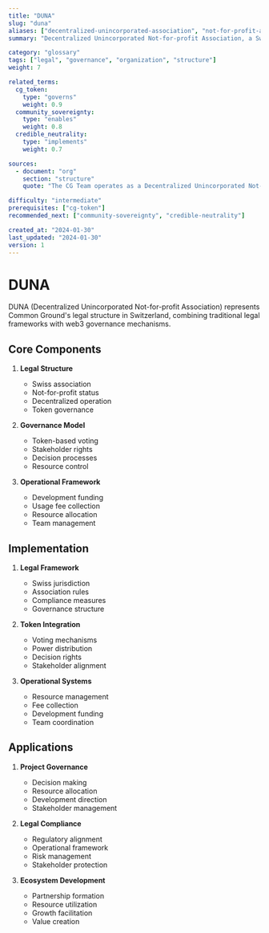 ```yaml
---
title: "DUNA"
slug: "duna"
aliases: ["decentralized-unincorporated-association", "not-for-profit-association"]
summary: "Decentralized Unincorporated Not-for-profit Association, a Swiss legal structure that operates Common Ground with token-based governance."

category: "glossary"
tags: ["legal", "governance", "organization", "structure"]
weight: 7

related_terms:
  cg_token:
    type: "governs"
    weight: 0.9
  community_sovereignty:
    type: "enables"
    weight: 0.8
  credible_neutrality:
    type: "implements"
    weight: 0.7

sources:
  - document: "org"
    section: "structure"
    quote: "The CG Team operates as a Decentralized Unincorporated Not-for-profit Association or DUNA for short, in Switzerland."

difficulty: "intermediate"
prerequisites: ["cg-token"]
recommended_next: ["community-sovereignty", "credible-neutrality"]

created_at: "2024-01-30"
last_updated: "2024-01-30"
version: 1
---
```


# DUNA

DUNA (Decentralized Unincorporated Not-for-profit Association) represents Common Ground's legal structure in Switzerland, combining traditional legal frameworks with web3 governance mechanisms.

## Core Components

1. **Legal Structure**
   - Swiss association
   - Not-for-profit status
   - Decentralized operation
   - Token governance

2. **Governance Model**
   - Token-based voting
   - Stakeholder rights
   - Decision processes
   - Resource control

3. **Operational Framework**
   - Development funding
   - Usage fee collection
   - Resource allocation
   - Team management

## Implementation

1. **Legal Framework**
   - Swiss jurisdiction
   - Association rules
   - Compliance measures
   - Governance structure

2. **Token Integration**
   - Voting mechanisms
   - Power distribution
   - Decision rights
   - Stakeholder alignment

3. **Operational Systems**
   - Resource management
   - Fee collection
   - Development funding
   - Team coordination

## Applications

1. **Project Governance**
   - Decision making
   - Resource allocation
   - Development direction
   - Stakeholder management

2. **Legal Compliance**
   - Regulatory alignment
   - Operational framework
   - Risk management
   - Stakeholder protection

3. **Ecosystem Development**
   - Partnership formation
   - Resource utilization
   - Growth facilitation
   - Value creation 
